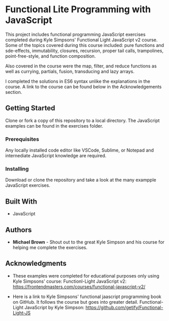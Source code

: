 # Functional Lite Programming with JavaScript 

This project includes functional programming JavaScript exercises completed during Kyle Simpsons' 
Functional Light JavaScript v2 course. Some of the topics covered during this course included: pure functions
and sde-effects, immutability, closures, recursion, proper tail calls, trampolines, point-free-style, and
function composition. 

Also covered in the course were the map, filter, and reduce functions as well as currying, partials, fusion, 
transducing and lazy arrays.

I completed the solutions in ES6 syntax unlike the explanations in the course. A link to the course can be 
found below in the Acknowledgements section.

## Getting Started

Clone or fork a copy of this repository to a local directory. The JavaScript examples can be found in the exercises folder.

### Prerequisites

Any locally installed code editor like VSCode, Sublime, or Notepad and internediate JavaScript knowledge are
required.

### Installing

Download or clone the repository and take a look at the many exampple JavaScript exercises.

## Built With

* JavaScript

## Authors

* **Michael Brown** - Shout out to the great Kyle Simpson and his course for helping me complete the exercises.

## Acknowledgments

* These examples were completed for educational purposes only using Kyle Simpsons' course:
  Functionl-Light JavaScript v2: https://frontendmasters.com/courses/functional-javascript-v2/

* Here is a link to Kyle Simpsons' functional jaascript programming book on GitHub. It follows the course but goes into greater detail.
  Functional-Light JavaScript by Kyle Simpson: https://github.com/getify/Functional-Light-JS
